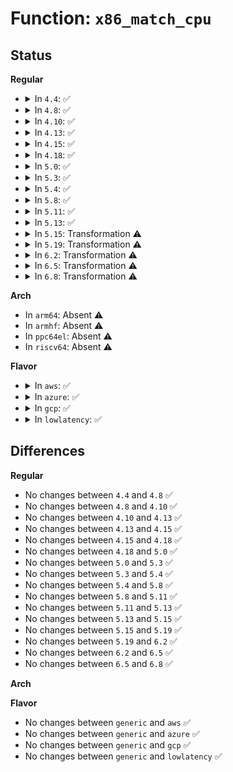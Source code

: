 # Function: <code>x86_match_cpu</code>

## Status
<b>Regular</b>
<ul>
<li>
<details>
<summary>In <code>4.4</code>: ✅</summary>

```c
const struct x86_cpu_id *x86_match_cpu(const struct x86_cpu_id *match);
```

**Collision:** Unique Global

**Inline:** No

**Transformation:** False

**Instances:**

```
In arch/x86/kernel/cpu/match.c (ffffffff81041480)
Location: arch/x86/kernel/cpu/match.c:31
Inline: False
Direct callers:
  - arch/x86/events/intel/rapl.c:rapl_pmu_init
  - arch/x86/crypto/crc32c-intel_glue.c:crc32c_intel_mod_init
  - drivers/cpufreq/speedstep-centrino.c:centrino_init
  - drivers/cpufreq/intel_pstate.c:intel_pstate_init
  - drivers/cpufreq/intel_pstate.c:intel_pstate_init
```
**Symbols:**

```
ffffffff81041480-ffffffff8104151e: x86_match_cpu (STB_GLOBAL)
```
</details>
</li>
<li>
<details>
<summary>In <code>4.8</code>: ✅</summary>

```c
const struct x86_cpu_id *x86_match_cpu(const struct x86_cpu_id *match);
```

**Collision:** Unique Global

**Inline:** No

**Transformation:** False

**Instances:**

```
In arch/x86/kernel/cpu/match.c (ffffffff810413c0)
Location: arch/x86/kernel/cpu/match.c:31
Inline: False
Direct callers:
  - arch/x86/events/intel/uncore.c:intel_uncore_init
  - arch/x86/crypto/crc32c-intel_glue.c:crc32c_intel_mod_init
  - drivers/acpi/acpi_lpss.c:acpi_lpss_init
  - drivers/cpufreq/powernow-k8.c:powernowk8_init
  - drivers/cpufreq/speedstep-centrino.c:centrino_init
  - drivers/platform/x86/intel_pmc_core.c:pmc_core_probe
```
**Symbols:**

```
ffffffff810413c0-ffffffff81041464: x86_match_cpu (STB_GLOBAL)
```
</details>
</li>
<li>
<details>
<summary>In <code>4.10</code>: ✅</summary>

```c
const struct x86_cpu_id *x86_match_cpu(const struct x86_cpu_id *match);
```

**Collision:** Unique Global

**Inline:** No

**Transformation:** False

**Instances:**

```
In arch/x86/kernel/cpu/match.c (ffffffff81040e10)
Location: arch/x86/kernel/cpu/match.c:31
Inline: False
Direct callers:
  - arch/x86/events/intel/uncore.c:intel_uncore_init
  - arch/x86/crypto/crc32c-intel_glue.c:crc32c_intel_mod_init
  - drivers/acpi/acpi_lpss.c:acpi_lpss_init
  - drivers/cpufreq/powernow-k8.c:powernowk8_init
  - drivers/cpufreq/speedstep-centrino.c:centrino_init
  - drivers/cpufreq/intel_pstate.c:intel_pstate_init_cpu
  - drivers/platform/x86/intel_pmc_core.c:pmc_core_probe
```
**Symbols:**

```
ffffffff81040e10-ffffffff81040eb4: x86_match_cpu (STB_GLOBAL)
```
</details>
</li>
<li>
<details>
<summary>In <code>4.13</code>: ✅</summary>

```c
const struct x86_cpu_id *x86_match_cpu(const struct x86_cpu_id *match);
```

**Collision:** Unique Global

**Inline:** No

**Transformation:** False

**Instances:**

```
In arch/x86/kernel/cpu/match.c (ffffffff8103edb0)
Location: arch/x86/kernel/cpu/match.c:31
Inline: False
Direct callers:
  - arch/x86/events/intel/uncore.c:intel_uncore_init
  - arch/x86/kernel/apic/apic.c:init_apic_mappings
  - arch/x86/crypto/crc32c-intel_glue.c:crc32c_intel_mod_init
  - drivers/acpi/acpi_lpss.c:acpi_lpss_init
  - drivers/acpi/x86/utils.c:acpi_device_always_present
  - drivers/cpufreq/speedstep-centrino.c:centrino_init
  - drivers/cpufreq/intel_pstate.c:intel_pstate_init_cpu
  - drivers/platform/x86/intel_pmc_core.c:pmc_core_probe
  - drivers/platform/x86/intel_turbo_max_3.c:itmt_legacy_init
```
**Symbols:**

```
ffffffff8103edb0-ffffffff8103ee48: x86_match_cpu (STB_GLOBAL)
```
</details>
</li>
<li>
<details>
<summary>In <code>4.15</code>: ✅</summary>

```c
const struct x86_cpu_id *x86_match_cpu(const struct x86_cpu_id *match);
```

**Collision:** Unique Global

**Inline:** No

**Transformation:** False

**Instances:**

```
In arch/x86/kernel/cpu/match.c (ffffffff81041bc0)
Location: arch/x86/kernel/cpu/match.c:32
Inline: False
Direct callers:
  - arch/x86/events/intel/uncore.c:intel_uncore_init
  - arch/x86/kernel/cpu/common.c:early_cpu_init
  - arch/x86/kernel/cpu/common.c:early_cpu_init
  - arch/x86/kernel/apic/apic.c:init_apic_mappings
  - arch/x86/crypto/crc32c-intel_glue.c:crc32c_intel_mod_init
  - drivers/acpi/acpi_lpss.c:acpi_lpss_init
  - drivers/acpi/x86/utils.c:acpi_device_always_present
  - drivers/cpufreq/speedstep-centrino.c:centrino_init
  - drivers/cpufreq/intel_pstate.c:intel_pstate_init_cpu
  - drivers/platform/x86/intel_pmc_core.c:pmc_core_probe
  - drivers/platform/x86/intel_turbo_max_3.c:itmt_legacy_init
```
**Symbols:**

```
ffffffff81041bc0-ffffffff81041c5b: x86_match_cpu (STB_GLOBAL)
```
</details>
</li>
<li>
<details>
<summary>In <code>4.18</code>: ✅</summary>

```c
const struct x86_cpu_id *x86_match_cpu(const struct x86_cpu_id *match);
```

**Collision:** Unique Global

**Inline:** No

**Transformation:** False

**Instances:**

```
In arch/x86/kernel/cpu/match.c (ffffffff810435c0)
Location: arch/x86/kernel/cpu/match.c:32
Inline: False
Direct callers:
  - arch/x86/events/intel/uncore.c:intel_uncore_init
  - arch/x86/kernel/cpu/common.c:early_cpu_init
  - arch/x86/kernel/cpu/common.c:early_cpu_init
  - arch/x86/kernel/cpu/common.c:early_cpu_init
  - arch/x86/kernel/cpu/common.c:early_cpu_init
  - arch/x86/kernel/smpboot.c:set_cpu_sibling_map
  - arch/x86/kernel/apic/apic.c:init_apic_mappings
  - arch/x86/crypto/crc32c-intel_glue.c:crc32c_intel_mod_init
  - drivers/idle/intel_idle.c:intel_idle_init
  - drivers/acpi/acpi_lpss.c:acpi_lpss_init
  - drivers/acpi/x86/utils.c:acpi_device_always_present
  - drivers/cpufreq/speedstep-centrino.c:centrino_init
  - drivers/cpufreq/intel_pstate.c:intel_pstate_init
  - drivers/cpufreq/intel_pstate.c:intel_pstate_init
  - drivers/cpufreq/intel_pstate.c:intel_pstate_init
  - drivers/cpufreq/intel_pstate.c:intel_pstate_init_cpu
  - drivers/cpufreq/intel_pstate.c:intel_pstate_init_cpu
  - drivers/platform/x86/intel_pmc_core.c:pmc_core_probe
  - drivers/platform/x86/intel_turbo_max_3.c:itmt_legacy_init
```
**Symbols:**

```
ffffffff810435c0-ffffffff8104365b: x86_match_cpu (STB_GLOBAL)
```
</details>
</li>
<li>
<details>
<summary>In <code>5.0</code>: ✅</summary>

```c
const struct x86_cpu_id *x86_match_cpu(const struct x86_cpu_id *match);
```

**Collision:** Unique Global

**Inline:** No

**Transformation:** False

**Instances:**

```
In arch/x86/kernel/cpu/match.c (ffffffff81044c60)
Location: arch/x86/kernel/cpu/match.c:32
Inline: False
Direct callers:
  - arch/x86/events/intel/uncore.c:intel_uncore_init
  - arch/x86/kernel/tsc_msr.c:cpu_khz_from_msr
  - arch/x86/kernel/cpu/common.c:early_cpu_init
  - arch/x86/kernel/cpu/common.c:early_cpu_init
  - arch/x86/kernel/cpu/common.c:early_cpu_init
  - arch/x86/kernel/cpu/common.c:early_cpu_init
  - arch/x86/kernel/smpboot.c:set_cpu_sibling_map
  - arch/x86/kernel/apic/apic.c:init_apic_mappings
  - arch/x86/crypto/crc32c-intel_glue.c:crc32c_intel_mod_init
  - drivers/idle/intel_idle.c:intel_idle_init
  - drivers/acpi/acpi_lpss.c:acpi_lpss_init
  - drivers/acpi/x86/utils.c:acpi_device_always_present
  - drivers/cpufreq/speedstep-centrino.c:centrino_init
  - drivers/cpufreq/intel_pstate.c:intel_pstate_init
  - drivers/cpufreq/intel_pstate.c:intel_pstate_init
  - drivers/cpufreq/intel_pstate.c:intel_pstate_init
  - drivers/cpufreq/intel_pstate.c:intel_pstate_init_cpu
  - drivers/cpufreq/intel_pstate.c:intel_pstate_init_cpu
  - drivers/platform/x86/intel_pmc_core.c:pmc_core_probe
  - drivers/platform/x86/intel_turbo_max_3.c:itmt_legacy_init
```
**Symbols:**

```
ffffffff81044c60-ffffffff81044cfb: x86_match_cpu (STB_GLOBAL)
```
</details>
</li>
<li>
<details>
<summary>In <code>5.3</code>: ✅</summary>

```c
const struct x86_cpu_id *x86_match_cpu(const struct x86_cpu_id *match);
```

**Collision:** Unique Global

**Inline:** No

**Transformation:** False

**Instances:**

```
In arch/x86/kernel/cpu/match.c (ffffffff81047290)
Location: arch/x86/kernel/cpu/match.c:32
Inline: False
Direct callers:
  - arch/x86/events/intel/uncore.c:intel_uncore_init
  - arch/x86/kernel/tsc_msr.c:cpu_khz_from_msr
  - arch/x86/kernel/cpu/common.c:cpu_matches
  - arch/x86/kernel/smpboot.c:set_cpu_sibling_map
  - arch/x86/kernel/apic/apic.c:init_apic_mappings
  - arch/x86/crypto/crc32c-intel_glue.c:crc32c_intel_mod_init
  - drivers/idle/intel_idle.c:intel_idle_init
  - drivers/acpi/acpi_lpss.c:acpi_lpss_init
  - drivers/acpi/x86/utils.c:acpi_device_always_present
  - drivers/cpufreq/speedstep-centrino.c:centrino_init
  - drivers/cpufreq/intel_pstate.c:intel_pstate_init
  - drivers/cpufreq/intel_pstate.c:intel_pstate_init
  - drivers/cpufreq/intel_pstate.c:intel_pstate_init
  - drivers/cpufreq/intel_pstate.c:intel_pstate_init_cpu
  - drivers/cpufreq/intel_pstate.c:intel_pstate_init_cpu
  - drivers/platform/x86/intel_pmc_core.c:pmc_core_probe
  - drivers/platform/x86/intel_pmc_core_pltdrv.c:pmc_core_platform_init
  - drivers/platform/x86/intel_turbo_max_3.c:itmt_legacy_init
  - arch/x86/power/cpu.c:pm_check_save_msr
```
**Symbols:**

```
ffffffff81047290-ffffffff81047324: x86_match_cpu (STB_GLOBAL)
```
</details>
</li>
<li>
<details>
<summary>In <code>5.4</code>: ✅</summary>

```c
const struct x86_cpu_id *x86_match_cpu(const struct x86_cpu_id *match);
```

**Collision:** Unique Global

**Inline:** No

**Transformation:** False

**Instances:**

```
In arch/x86/kernel/cpu/match.c (ffffffff81047a10)
Location: arch/x86/kernel/cpu/match.c:32
Inline: False
Direct callers:
  - arch/x86/events/intel/uncore.c:intel_uncore_init
  - arch/x86/kernel/tsc_msr.c:cpu_khz_from_msr
  - arch/x86/kernel/cpu/common.c:cpu_matches
  - arch/x86/kernel/smpboot.c:set_cpu_sibling_map
  - arch/x86/kernel/apic/apic.c:init_apic_mappings
  - arch/x86/crypto/crc32c-intel_glue.c:crc32c_intel_mod_init
  - drivers/idle/intel_idle.c:intel_idle_init
  - drivers/acpi/acpi_lpss.c:acpi_lpss_init
  - drivers/acpi/x86/utils.c:acpi_device_always_present
  - drivers/cpufreq/speedstep-centrino.c:centrino_init
  - drivers/cpufreq/intel_pstate.c:intel_pstate_init
  - drivers/cpufreq/intel_pstate.c:intel_pstate_init
  - drivers/cpufreq/intel_pstate.c:intel_pstate_init
  - drivers/cpufreq/intel_pstate.c:intel_pstate_init_cpu
  - drivers/cpufreq/intel_pstate.c:intel_pstate_init_cpu
  - drivers/platform/x86/intel_pmc_core.c:pmc_core_probe
  - drivers/platform/x86/intel_pmc_core_pltdrv.c:pmc_core_platform_init
  - drivers/platform/x86/intel_turbo_max_3.c:itmt_legacy_init
  - arch/x86/power/cpu.c:pm_check_save_msr
```
**Symbols:**

```
ffffffff81047a10-ffffffff81047aa4: x86_match_cpu (STB_GLOBAL)
```
</details>
</li>
<li>
<details>
<summary>In <code>5.8</code>: ✅</summary>

```c
const struct x86_cpu_id *x86_match_cpu(const struct x86_cpu_id *match);
```

**Collision:** Unique Global

**Inline:** No

**Transformation:** False

**Instances:**

```
In arch/x86/kernel/cpu/match.c (ffffffff8104b7b0)
Location: arch/x86/kernel/cpu/match.c:37
Inline: False
Direct callers:
  - arch/x86/events/intel/uncore.c:intel_uncore_init
  - arch/x86/kernel/tsc_msr.c:cpu_khz_from_msr
  - arch/x86/kernel/cpu/common.c:cpu_matches
  - arch/x86/kernel/cpu/intel.c:cpu_set_core_cap_bits
  - arch/x86/kernel/smpboot.c:intel_set_max_freq_ratio
  - arch/x86/kernel/smpboot.c:intel_set_max_freq_ratio
  - arch/x86/kernel/smpboot.c:intel_set_max_freq_ratio
  - arch/x86/kernel/smpboot.c:set_cpu_sibling_map
  - arch/x86/kernel/apic/apic.c:init_apic_mappings
  - arch/x86/crypto/crc32c-intel_glue.c:crc32c_intel_mod_init
  - drivers/idle/intel_idle.c:intel_idle_init
  - drivers/idle/intel_idle.c:intel_idle_init
  - drivers/acpi/acpi_lpss.c:acpi_lpss_init
  - drivers/acpi/x86/utils.c:acpi_device_always_present
  - drivers/cpufreq/speedstep-centrino.c:centrino_init
  - drivers/cpufreq/intel_pstate.c:intel_pstate_init
  - drivers/cpufreq/intel_pstate.c:intel_pstate_init
  - drivers/cpufreq/intel_pstate.c:intel_pstate_platform_pwr_mgmt_exists
  - drivers/cpufreq/intel_pstate.c:intel_pstate_init_cpu
  - drivers/cpufreq/intel_pstate.c:intel_pstate_init_cpu
  - drivers/platform/x86/intel_turbo_max_3.c:itmt_legacy_init
  - drivers/platform/x86/intel_pmc_core.c:pmc_core_probe
  - drivers/platform/x86/intel_pmc_core_pltdrv.c:pmc_core_platform_init
  - arch/x86/power/cpu.c:pm_check_save_msr
```
**Symbols:**

```
ffffffff8104b7b0-ffffffff8104b86f: x86_match_cpu (STB_GLOBAL)
```
</details>
</li>
<li>
<details>
<summary>In <code>5.11</code>: ✅</summary>

```c
const struct x86_cpu_id *x86_match_cpu(const struct x86_cpu_id *match);
```

**Collision:** Unique Global

**Inline:** No

**Transformation:** False

**Instances:**

```
In arch/x86/kernel/cpu/match.c (ffffffff8104acf0)
Location: arch/x86/kernel/cpu/match.c:37
Inline: False
Direct callers:
  - arch/x86/events/intel/uncore.c:intel_uncore_init
  - arch/x86/kernel/tsc_msr.c:cpu_khz_from_msr
  - arch/x86/kernel/cpu/common.c:cpu_matches
  - arch/x86/kernel/cpu/intel.c:cpu_set_core_cap_bits
  - arch/x86/kernel/smpboot.c:intel_set_max_freq_ratio
  - arch/x86/kernel/smpboot.c:intel_set_max_freq_ratio
  - arch/x86/kernel/smpboot.c:intel_set_max_freq_ratio
  - arch/x86/kernel/smpboot.c:set_cpu_sibling_map
  - arch/x86/kernel/apic/apic.c:init_apic_mappings
  - arch/x86/crypto/crc32c-intel_glue.c:crc32c_intel_mod_init
  - drivers/idle/intel_idle.c:intel_idle_init
  - drivers/idle/intel_idle.c:intel_idle_init
  - drivers/acpi/acpi_lpss.c:acpi_lpss_init
  - drivers/acpi/x86/utils.c:acpi_device_always_present
  - drivers/cpufreq/speedstep-centrino.c:centrino_init
  - drivers/cpufreq/intel_pstate.c:intel_pstate_init
  - drivers/cpufreq/intel_pstate.c:intel_pstate_init
  - drivers/cpufreq/intel_pstate.c:intel_pstate_init
  - drivers/cpufreq/intel_pstate.c:intel_pstate_platform_pwr_mgmt_exists
  - drivers/cpufreq/intel_pstate.c:intel_pstate_init_cpu
  - drivers/cpufreq/intel_pstate.c:intel_pstate_sysfs_remove
  - drivers/cpufreq/intel_pstate.c:intel_pstate_sysfs_expose_params
  - drivers/platform/x86/intel_turbo_max_3.c:itmt_legacy_init
  - drivers/platform/x86/intel_pmc_core.c:pmc_core_probe
  - drivers/platform/x86/intel_pmc_core_pltdrv.c:pmc_core_platform_init
  - arch/x86/power/cpu.c:pm_check_save_msr
```
**Symbols:**

```
ffffffff8104acf0-ffffffff8104adaf: x86_match_cpu (STB_GLOBAL)
```
</details>
</li>
<li>
<details>
<summary>In <code>5.13</code>: ✅</summary>

```c
const struct x86_cpu_id *x86_match_cpu(const struct x86_cpu_id *match);
```

**Collision:** Unique Global

**Inline:** No

**Transformation:** False

**Instances:**

```
In arch/x86/kernel/cpu/match.c (ffffffff8104c5d0)
Location: arch/x86/kernel/cpu/match.c:37
Inline: False
Direct callers:
  - arch/x86/events/intel/uncore.c:intel_uncore_init
  - arch/x86/kernel/tsc_msr.c:cpu_khz_from_msr
  - arch/x86/kernel/cpu/common.c:cpu_matches
  - arch/x86/kernel/cpu/intel.c:split_lock_setup
  - arch/x86/kernel/smpboot.c:intel_set_max_freq_ratio
  - arch/x86/kernel/smpboot.c:intel_set_max_freq_ratio
  - arch/x86/kernel/smpboot.c:intel_set_max_freq_ratio
  - arch/x86/kernel/smpboot.c:set_cpu_sibling_map
  - arch/x86/kernel/apic/apic.c:init_apic_mappings
  - arch/x86/crypto/crc32c-intel_glue.c:crc32c_intel_mod_init
  - drivers/idle/intel_idle.c:intel_idle_init
  - drivers/idle/intel_idle.c:intel_idle_init
  - drivers/acpi/acpi_lpss.c:acpi_lpss_init
  - drivers/acpi/x86/utils.c:acpi_device_always_present
  - drivers/cpufreq/speedstep-centrino.c:centrino_init
  - drivers/cpufreq/intel_pstate.c:intel_pstate_init
  - drivers/cpufreq/intel_pstate.c:intel_pstate_init
  - drivers/cpufreq/intel_pstate.c:intel_pstate_init
  - drivers/cpufreq/intel_pstate.c:intel_pstate_init
  - drivers/cpufreq/intel_pstate.c:intel_pstate_platform_pwr_mgmt_exists
  - drivers/cpufreq/intel_pstate.c:intel_pstate_init_cpu
  - drivers/cpufreq/intel_pstate.c:intel_pstate_sysfs_expose_params
  - drivers/platform/x86/intel_turbo_max_3.c:itmt_legacy_init
  - drivers/platform/x86/intel_pmc_core.c:pmc_core_probe
  - drivers/platform/x86/intel_pmc_core_pltdrv.c:pmc_core_platform_init
  - arch/x86/power/cpu.c:pm_check_save_msr
```
**Symbols:**

```
ffffffff8104c5d0-ffffffff8104c68f: x86_match_cpu (STB_GLOBAL)
```
</details>
</li>
<li>
<details>
<summary>In <code>5.15</code>: Transformation ⚠️</summary>

```c
const struct x86_cpu_id *x86_match_cpu(const struct x86_cpu_id *match);
```

**Collision:** Unique Global

**Inline:** No

**Transformation:** True

**Instances:**

```
In arch/x86/kernel/cpu/match.c (0)
Location: arch/x86/kernel/cpu/match.c:37
Inline: False
Direct callers:
  - arch/x86/events/intel/uncore.c:intel_uncore_init
  - arch/x86/kernel/tsc_msr.c:cpu_khz_from_msr
  - arch/x86/kernel/cpu/common.c:cpu_matches
  - arch/x86/kernel/cpu/intel.c:split_lock_setup
  - arch/x86/kernel/smpboot.c:intel_set_max_freq_ratio
  - arch/x86/kernel/smpboot.c:intel_set_max_freq_ratio
  - arch/x86/kernel/smpboot.c:intel_set_max_freq_ratio
  - arch/x86/kernel/smpboot.c:set_cpu_sibling_map
  - arch/x86/kernel/apic/apic.c:init_apic_mappings
  - arch/x86/crypto/crc32c-intel_glue.c:crc32c_intel_mod_init
  - drivers/idle/intel_idle.c:intel_idle_init
  - drivers/idle/intel_idle.c:intel_idle_init
  - drivers/acpi/acpi_lpss.c:acpi_lpss_init
  - drivers/acpi/x86/utils.c:force_storage_d3
  - drivers/acpi/x86/utils.c:acpi_device_override_status
  - drivers/cpufreq/speedstep-centrino.c:centrino_init
  - drivers/cpufreq/intel_pstate.c:intel_pstate_init
  - drivers/cpufreq/intel_pstate.c:intel_pstate_init
  - drivers/cpufreq/intel_pstate.c:intel_pstate_init
  - drivers/cpufreq/intel_pstate.c:intel_pstate_init
  - drivers/cpufreq/intel_pstate.c:intel_pstate_platform_pwr_mgmt_exists
  - drivers/cpufreq/intel_pstate.c:intel_pstate_init_cpu
  - drivers/cpufreq/intel_pstate.c:intel_pstate_sysfs_expose_params
  - drivers/platform/x86/intel/pmc/core.c:pmc_core_probe
  - drivers/platform/x86/intel/pmc/pltdrv.c:pmc_core_platform_init
  - drivers/platform/x86/intel/turbo_max_3.c:itmt_legacy_init
  - arch/x86/power/cpu.c:pm_check_save_msr
```
**Symbols:**

```
ffffffff81c9ab9e-ffffffff81c9abbf: x86_match_cpu.cold (STB_LOCAL)
ffffffff810538a0-ffffffff81053974: x86_match_cpu (STB_GLOBAL)
```
</details>
</li>
<li>
<details>
<summary>In <code>5.19</code>: Transformation ⚠️</summary>

```c
const struct x86_cpu_id *x86_match_cpu(const struct x86_cpu_id *match);
```

**Collision:** Unique Global

**Inline:** No

**Transformation:** True

**Instances:**

```
In arch/x86/kernel/cpu/match.c (0)
Location: arch/x86/kernel/cpu/match.c:37
Inline: False
Direct callers:
  - arch/x86/events/intel/uncore.c:intel_uncore_init
  - arch/x86/kernel/tsc_msr.c:cpu_khz_from_msr
  - arch/x86/kernel/cpu/common.c:cpu_matches
  - arch/x86/kernel/cpu/common.c:ppin_init
  - arch/x86/kernel/cpu/aperfmperf.c:intel_set_max_freq_ratio
  - arch/x86/kernel/cpu/aperfmperf.c:intel_set_max_freq_ratio
  - arch/x86/kernel/cpu/aperfmperf.c:intel_set_max_freq_ratio
  - arch/x86/kernel/cpu/intel.c:split_lock_setup
  - arch/x86/kernel/cpu/intel_epb.c:intel_epb_init
  - arch/x86/kernel/smpboot.c:set_cpu_sibling_map
  - arch/x86/kernel/apic/apic.c:init_apic_mappings
  - arch/x86/crypto/crc32c-intel_glue.c:crc32c_intel_mod_init
  - drivers/idle/intel_idle.c:intel_idle_init
  - drivers/idle/intel_idle.c:intel_idle_init
  - drivers/acpi/acpi_lpss.c:acpi_lpss_init
  - drivers/acpi/x86/utils.c:force_storage_d3
  - drivers/acpi/x86/utils.c:acpi_device_override_status
  - drivers/mfd/intel_soc_pmic_core.c:intel_soc_pmic_i2c_probe
  - drivers/cpufreq/powernow-k8.c:powernowk8_init
  - drivers/cpufreq/speedstep-centrino.c:centrino_init
  - drivers/cpufreq/intel_pstate.c:intel_pstate_init
  - drivers/cpufreq/intel_pstate.c:intel_pstate_init
  - drivers/cpufreq/intel_pstate.c:intel_pstate_init
  - drivers/cpufreq/intel_pstate.c:intel_pstate_init
  - drivers/cpufreq/intel_pstate.c:intel_pstate_init
  - drivers/cpufreq/intel_pstate.c:intel_pstate_platform_pwr_mgmt_exists
  - drivers/cpufreq/intel_pstate.c:intel_pstate_init_cpu
  - drivers/cpufreq/intel_pstate.c:intel_pstate_sysfs_expose_params
  - drivers/platform/x86/intel/pmc/core.c:pmc_core_probe
  - drivers/platform/x86/intel/pmc/pltdrv.c:pmc_core_platform_init
  - drivers/platform/x86/intel/turbo_max_3.c:itmt_legacy_init
  - arch/x86/power/cpu.c:pm_check_save_msr
```
**Symbols:**

```
ffffffff81e4a00e-ffffffff81e4a02f: x86_match_cpu.cold (STB_LOCAL)
ffffffff8105f290-ffffffff8105f391: x86_match_cpu (STB_GLOBAL)
```
</details>
</li>
<li>
<details>
<summary>In <code>6.2</code>: Transformation ⚠️</summary>

```c
const struct x86_cpu_id *x86_match_cpu(const struct x86_cpu_id *match);
```

**Collision:** Unique Global

**Inline:** No

**Transformation:** True

**Instances:**

```
In arch/x86/kernel/cpu/match.c (0)
Location: arch/x86/kernel/cpu/match.c:37
Inline: False
Direct callers:
  - arch/x86/events/intel/uncore.c:intel_uncore_init
  - arch/x86/kernel/tsc_msr.c:cpu_khz_from_msr
  - arch/x86/kernel/cpu/common.c:ppin_init
  - arch/x86/kernel/cpu/aperfmperf.c:intel_set_max_freq_ratio
  - arch/x86/kernel/cpu/aperfmperf.c:intel_set_max_freq_ratio
  - arch/x86/kernel/cpu/aperfmperf.c:intel_set_max_freq_ratio
  - arch/x86/kernel/cpu/intel.c:sld_setup
  - arch/x86/kernel/cpu/intel_epb.c:intel_epb_init
  - arch/x86/kernel/smpboot.c:set_cpu_sibling_map
  - arch/x86/kernel/apic/apic.c:init_apic_mappings
  - arch/x86/crypto/crc32c-intel_glue.c:crc32c_intel_mod_init
  - drivers/idle/intel_idle.c:intel_idle_init
  - drivers/idle/intel_idle.c:intel_idle_init
  - drivers/acpi/acpi_lpss.c:acpi_lpss_init
  - drivers/acpi/x86/utils.c:force_storage_d3
  - drivers/acpi/x86/utils.c:acpi_device_override_status
  - drivers/mfd/intel_soc_pmic_crc.c:crystal_cove_i2c_probe
  - drivers/cpufreq/powernow-k8.c:powernowk8_init
  - drivers/cpufreq/speedstep-centrino.c:centrino_init
  - drivers/cpufreq/intel_pstate.c:intel_pstate_init
  - drivers/cpufreq/intel_pstate.c:intel_pstate_init
  - drivers/cpufreq/intel_pstate.c:intel_pstate_init
  - drivers/cpufreq/intel_pstate.c:intel_pstate_init
  - drivers/cpufreq/intel_pstate.c:intel_pstate_init
  - drivers/cpufreq/intel_pstate.c:intel_pstate_init
  - drivers/cpufreq/intel_pstate.c:intel_pstate_init_cpu
  - drivers/cpufreq/intel_pstate.c:intel_pstate_sysfs_expose_params
  - drivers/platform/x86/intel/pmc/core.c:pmc_core_probe
  - drivers/platform/x86/intel/pmc/pltdrv.c:pmc_core_platform_init
  - drivers/platform/x86/intel/turbo_max_3.c:itmt_legacy_init
  - drivers/platform/x86/p2sb.c:p2sb_bar
  - arch/x86/power/cpu.c:pm_check_save_msr
```
**Symbols:**

```
ffffffff82052936-ffffffff82052957: x86_match_cpu.cold (STB_LOCAL)
ffffffff8106da40-ffffffff8106db2e: x86_match_cpu (STB_GLOBAL)
```
</details>
</li>
<li>
<details>
<summary>In <code>6.5</code>: Transformation ⚠️</summary>

```c
const struct x86_cpu_id *x86_match_cpu(const struct x86_cpu_id *match);
```

**Collision:** Unique Global

**Inline:** No

**Transformation:** True

**Instances:**

```
In arch/x86/kernel/cpu/match.c (0)
Location: arch/x86/kernel/cpu/match.c:37
Inline: False
Direct callers:
  - arch/x86/events/intel/uncore.c:intel_uncore_init
  - arch/x86/kernel/tsc_msr.c:cpu_khz_from_msr
  - arch/x86/kernel/cpu/common.c:ppin_init
  - arch/x86/kernel/cpu/aperfmperf.c:intel_set_max_freq_ratio
  - arch/x86/kernel/cpu/aperfmperf.c:intel_set_max_freq_ratio
  - arch/x86/kernel/cpu/aperfmperf.c:intel_set_max_freq_ratio
  - arch/x86/kernel/cpu/intel.c:sld_setup
  - arch/x86/kernel/cpu/intel_epb.c:intel_epb_init
  - arch/x86/kernel/smpboot.c:set_cpu_sibling_map
  - arch/x86/kernel/apic/apic.c:init_apic_mappings
  - arch/x86/mm/init.c:init_mem_mapping
  - arch/x86/crypto/sha512_ssse3_glue.c:sha512_ssse3_mod_init
  - arch/x86/crypto/crc32c-intel_glue.c:crc32c_intel_mod_init
  - drivers/idle/intel_idle.c:intel_idle_init
  - drivers/idle/intel_idle.c:intel_idle_init
  - drivers/acpi/acpi_lpss.c:acpi_lpss_init
  - drivers/acpi/x86/utils.c:force_storage_d3
  - drivers/acpi/x86/utils.c:acpi_device_override_status
  - drivers/mfd/intel_soc_pmic_crc.c:crystal_cove_i2c_probe
  - drivers/cpufreq/powernow-k8.c:powernowk8_init
  - drivers/cpufreq/speedstep-centrino.c:centrino_init
  - drivers/cpufreq/intel_pstate.c:intel_pstate_init
  - drivers/cpufreq/intel_pstate.c:intel_pstate_init
  - drivers/cpufreq/intel_pstate.c:intel_pstate_init
  - drivers/cpufreq/intel_pstate.c:intel_pstate_init
  - drivers/cpufreq/intel_pstate.c:intel_pstate_init
  - drivers/cpufreq/intel_pstate.c:intel_pstate_init
  - drivers/cpufreq/intel_pstate.c:intel_pstate_sysfs_expose_params
  - drivers/platform/x86/intel/pmc/core.c:pmc_core_probe
  - drivers/platform/x86/intel/pmc/pltdrv.c:pmc_core_platform_init
  - drivers/platform/x86/intel/turbo_max_3.c:itmt_legacy_init
  - drivers/platform/x86/p2sb.c:p2sb_bar
  - arch/x86/power/cpu.c:pm_check_save_msr
```
**Symbols:**

```
ffffffff820d0df1-ffffffff820d0e0f: x86_match_cpu.cold (STB_LOCAL)
ffffffff8106f350-ffffffff8106f448: x86_match_cpu (STB_GLOBAL)
```
</details>
</li>
<li>
<details>
<summary>In <code>6.8</code>: Transformation ⚠️</summary>

```c
const struct x86_cpu_id *x86_match_cpu(const struct x86_cpu_id *match);
```

**Collision:** Unique Global

**Inline:** No

**Transformation:** True

**Instances:**

```
In arch/x86/kernel/cpu/match.c (0)
Location: arch/x86/kernel/cpu/match.c:37
Inline: False
Direct callers:
  - arch/x86/events/intel/uncore.c:intel_uncore_init
  - arch/x86/kernel/tsc_msr.c:cpu_khz_from_msr
  - arch/x86/kernel/cpu/common.c:ppin_init
  - arch/x86/kernel/cpu/aperfmperf.c:intel_set_max_freq_ratio
  - arch/x86/kernel/cpu/aperfmperf.c:intel_set_max_freq_ratio
  - arch/x86/kernel/cpu/aperfmperf.c:intel_set_max_freq_ratio
  - arch/x86/kernel/cpu/intel.c:sld_setup
  - arch/x86/kernel/cpu/intel_epb.c:intel_epb_init
  - arch/x86/kernel/smpboot.c:set_cpu_sibling_map
  - arch/x86/kernel/apic/apic.c:init_apic_mappings
  - arch/x86/mm/init.c:init_mem_mapping
  - arch/x86/crypto/sha512_ssse3_glue.c:sha512_ssse3_mod_init
  - arch/x86/crypto/crc32c-intel_glue.c:crc32c_intel_mod_init
  - drivers/idle/intel_idle.c:intel_idle_init
  - drivers/idle/intel_idle.c:intel_idle_init
  - drivers/acpi/acpi_lpss.c:acpi_lpss_init
  - drivers/acpi/x86/utils.c:force_storage_d3
  - drivers/acpi/x86/utils.c:acpi_device_override_status
  - drivers/mfd/intel_soc_pmic_crc.c:crystal_cove_i2c_probe
  - drivers/cpufreq/powernow-k8.c:powernowk8_init
  - drivers/cpufreq/speedstep-centrino.c:centrino_init
  - drivers/cpufreq/intel_pstate.c:intel_pstate_init
  - drivers/cpufreq/intel_pstate.c:intel_pstate_init
  - drivers/cpufreq/intel_pstate.c:intel_pstate_init
  - drivers/cpufreq/intel_pstate.c:intel_pstate_init
  - drivers/cpufreq/intel_pstate.c:intel_pstate_init
  - drivers/cpufreq/intel_pstate.c:intel_pstate_init
  - drivers/cpufreq/intel_pstate.c:intel_pstate_init
  - drivers/cpufreq/intel_pstate.c:intel_pstate_sysfs_expose_params
  - drivers/platform/x86/intel/turbo_max_3.c:itmt_legacy_init
  - drivers/platform/x86/p2sb.c:p2sb_bar
  - arch/x86/power/cpu.c:pm_check_save_msr
```
**Symbols:**

```
ffffffff821ab914-ffffffff821ab932: x86_match_cpu.cold (STB_LOCAL)
ffffffff81076710-ffffffff81076808: x86_match_cpu (STB_GLOBAL)
```
</details>
</li>
</ul>
<b>Arch</b>
<ul>
<li>
In <code>arm64</code>: Absent ⚠️
</li>
<li>
In <code>armhf</code>: Absent ⚠️
</li>
<li>
In <code>ppc64el</code>: Absent ⚠️
</li>
<li>
In <code>riscv64</code>: Absent ⚠️
</li>
</ul>
<b>Flavor</b>
<ul>
<li>
<details>
<summary>In <code>aws</code>: ✅</summary>

```c
const struct x86_cpu_id *x86_match_cpu(const struct x86_cpu_id *match);
```

**Collision:** Unique Global

**Inline:** No

**Transformation:** False

**Instances:**

```
In arch/x86/kernel/cpu/match.c (ffffffff81047b80)
Location: arch/x86/kernel/cpu/match.c:32
Inline: False
Direct callers:
  - arch/x86/events/intel/uncore.c:intel_uncore_init
  - arch/x86/kernel/tsc_msr.c:cpu_khz_from_msr
  - arch/x86/kernel/cpu/common.c:cpu_matches
  - arch/x86/kernel/smpboot.c:set_cpu_sibling_map
  - arch/x86/kernel/apic/apic.c:init_apic_mappings
  - arch/x86/crypto/crc32c-intel_glue.c:crc32c_intel_mod_init
  - drivers/idle/intel_idle.c:intel_idle_init
  - drivers/acpi/x86/utils.c:acpi_device_always_present
  - drivers/cpufreq/intel_pstate.c:intel_pstate_init
  - drivers/cpufreq/intel_pstate.c:intel_pstate_init
  - drivers/cpufreq/intel_pstate.c:intel_pstate_init
  - drivers/cpufreq/intel_pstate.c:intel_pstate_init_cpu
  - drivers/cpufreq/intel_pstate.c:intel_pstate_init_cpu
  - drivers/platform/x86/intel_pmc_core.c:pmc_core_probe
  - drivers/platform/x86/intel_pmc_core_pltdrv.c:pmc_core_platform_init
  - drivers/platform/x86/intel_turbo_max_3.c:itmt_legacy_init
  - arch/x86/power/cpu.c:pm_check_save_msr
```
**Symbols:**

```
ffffffff81047b80-ffffffff81047c14: x86_match_cpu (STB_GLOBAL)
```
</details>
</li>
<li>
<details>
<summary>In <code>azure</code>: ✅</summary>

```c
const struct x86_cpu_id *x86_match_cpu(const struct x86_cpu_id *match);
```

**Collision:** Unique Global

**Inline:** No

**Transformation:** False

**Instances:**

```
In arch/x86/kernel/cpu/match.c (ffffffff81036e80)
Location: arch/x86/kernel/cpu/match.c:32
Inline: False
Direct callers:
  - arch/x86/events/intel/uncore.c:intel_uncore_init
  - arch/x86/kernel/tsc_msr.c:cpu_khz_from_msr
  - arch/x86/kernel/cpu/common.c:cpu_matches
  - arch/x86/kernel/smpboot.c:set_cpu_sibling_map
  - arch/x86/kernel/apic/apic.c:init_apic_mappings
  - arch/x86/crypto/crc32c-intel_glue.c:crc32c_intel_mod_init
  - drivers/idle/intel_idle.c:intel_idle_init
  - drivers/acpi/acpi_lpss.c:acpi_lpss_init
  - drivers/acpi/x86/utils.c:acpi_device_always_present
  - drivers/cpufreq/speedstep-centrino.c:centrino_init
  - drivers/cpufreq/intel_pstate.c:intel_pstate_init
  - drivers/cpufreq/intel_pstate.c:intel_pstate_init
  - drivers/cpufreq/intel_pstate.c:intel_pstate_init
  - drivers/cpufreq/intel_pstate.c:intel_pstate_init_cpu
  - drivers/cpufreq/intel_pstate.c:intel_pstate_init_cpu
  - drivers/platform/x86/intel_pmc_core.c:pmc_core_probe
  - drivers/platform/x86/intel_pmc_core_pltdrv.c:pmc_core_platform_init
  - drivers/platform/x86/intel_turbo_max_3.c:itmt_legacy_init
  - arch/x86/power/cpu.c:pm_check_save_msr
```
**Symbols:**

```
ffffffff81036e80-ffffffff81036f14: x86_match_cpu (STB_GLOBAL)
```
</details>
</li>
<li>
<details>
<summary>In <code>gcp</code>: ✅</summary>

```c
const struct x86_cpu_id *x86_match_cpu(const struct x86_cpu_id *match);
```

**Collision:** Unique Global

**Inline:** No

**Transformation:** False

**Instances:**

```
In arch/x86/kernel/cpu/match.c (ffffffff810479c0)
Location: arch/x86/kernel/cpu/match.c:32
Inline: False
Direct callers:
  - arch/x86/events/intel/uncore.c:intel_uncore_init
  - arch/x86/kernel/tsc_msr.c:cpu_khz_from_msr
  - arch/x86/kernel/cpu/common.c:cpu_matches
  - arch/x86/kernel/smpboot.c:set_cpu_sibling_map
  - arch/x86/kernel/apic/apic.c:init_apic_mappings
  - arch/x86/crypto/crc32c-intel_glue.c:crc32c_intel_mod_init
  - drivers/idle/intel_idle.c:intel_idle_init
  - drivers/acpi/acpi_lpss.c:acpi_lpss_init
  - drivers/acpi/x86/utils.c:acpi_device_always_present
  - drivers/cpufreq/speedstep-centrino.c:centrino_init
  - drivers/cpufreq/intel_pstate.c:intel_pstate_init
  - drivers/cpufreq/intel_pstate.c:intel_pstate_init
  - drivers/cpufreq/intel_pstate.c:intel_pstate_init
  - drivers/cpufreq/intel_pstate.c:intel_pstate_init_cpu
  - drivers/cpufreq/intel_pstate.c:intel_pstate_init_cpu
  - drivers/platform/x86/intel_pmc_core.c:pmc_core_probe
  - drivers/platform/x86/intel_pmc_core_pltdrv.c:pmc_core_platform_init
  - drivers/platform/x86/intel_turbo_max_3.c:itmt_legacy_init
  - arch/x86/power/cpu.c:pm_check_save_msr
```
**Symbols:**

```
ffffffff810479c0-ffffffff81047a54: x86_match_cpu (STB_GLOBAL)
```
</details>
</li>
<li>
<details>
<summary>In <code>lowlatency</code>: ✅</summary>

```c
const struct x86_cpu_id *x86_match_cpu(const struct x86_cpu_id *match);
```

**Collision:** Unique Global

**Inline:** No

**Transformation:** False

**Instances:**

```
In arch/x86/kernel/cpu/match.c (ffffffff81048dd0)
Location: arch/x86/kernel/cpu/match.c:32
Inline: False
Direct callers:
  - arch/x86/events/intel/uncore.c:intel_uncore_init
  - arch/x86/kernel/tsc_msr.c:cpu_khz_from_msr
  - arch/x86/kernel/cpu/common.c:cpu_matches
  - arch/x86/kernel/smpboot.c:set_cpu_sibling_map
  - arch/x86/kernel/apic/apic.c:init_apic_mappings
  - arch/x86/crypto/crc32c-intel_glue.c:crc32c_intel_mod_init
  - drivers/idle/intel_idle.c:intel_idle_init
  - drivers/acpi/acpi_lpss.c:acpi_lpss_init
  - drivers/acpi/x86/utils.c:acpi_device_always_present
  - drivers/cpufreq/speedstep-centrino.c:centrino_init
  - drivers/cpufreq/intel_pstate.c:intel_pstate_init
  - drivers/cpufreq/intel_pstate.c:intel_pstate_init
  - drivers/cpufreq/intel_pstate.c:intel_pstate_init
  - drivers/cpufreq/intel_pstate.c:intel_pstate_init_cpu
  - drivers/cpufreq/intel_pstate.c:intel_pstate_init_cpu
  - drivers/platform/x86/intel_pmc_core.c:pmc_core_probe
  - drivers/platform/x86/intel_pmc_core_pltdrv.c:pmc_core_platform_init
  - drivers/platform/x86/intel_turbo_max_3.c:itmt_legacy_init
  - arch/x86/power/cpu.c:pm_check_save_msr
```
**Symbols:**

```
ffffffff81048dd0-ffffffff81048e64: x86_match_cpu (STB_GLOBAL)
```
</details>
</li>
</ul>

## Differences
<b>Regular</b>
<ul>
<li>
No changes between <code>4.4</code> and <code>4.8</code> ✅
</li>
<li>
No changes between <code>4.8</code> and <code>4.10</code> ✅
</li>
<li>
No changes between <code>4.10</code> and <code>4.13</code> ✅
</li>
<li>
No changes between <code>4.13</code> and <code>4.15</code> ✅
</li>
<li>
No changes between <code>4.15</code> and <code>4.18</code> ✅
</li>
<li>
No changes between <code>4.18</code> and <code>5.0</code> ✅
</li>
<li>
No changes between <code>5.0</code> and <code>5.3</code> ✅
</li>
<li>
No changes between <code>5.3</code> and <code>5.4</code> ✅
</li>
<li>
No changes between <code>5.4</code> and <code>5.8</code> ✅
</li>
<li>
No changes between <code>5.8</code> and <code>5.11</code> ✅
</li>
<li>
No changes between <code>5.11</code> and <code>5.13</code> ✅
</li>
<li>
No changes between <code>5.13</code> and <code>5.15</code> ✅
</li>
<li>
No changes between <code>5.15</code> and <code>5.19</code> ✅
</li>
<li>
No changes between <code>5.19</code> and <code>6.2</code> ✅
</li>
<li>
No changes between <code>6.2</code> and <code>6.5</code> ✅
</li>
<li>
No changes between <code>6.5</code> and <code>6.8</code> ✅
</li>
</ul>
<b>Arch</b>
<ul>
</ul>
<b>Flavor</b>
<ul>
<li>
No changes between <code>generic</code> and <code>aws</code> ✅
</li>
<li>
No changes between <code>generic</code> and <code>azure</code> ✅
</li>
<li>
No changes between <code>generic</code> and <code>gcp</code> ✅
</li>
<li>
No changes between <code>generic</code> and <code>lowlatency</code> ✅
</li>
</ul>
